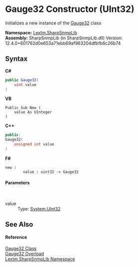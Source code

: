 # Gauge32 Constructor (UInt32)
 

Initializes a new instance of the <a href="T_Lextm_SharpSnmpLib_Gauge32">Gauge32</a> class

**Namespace:**&nbsp;<a href="N_Lextm_SharpSnmpLib">Lextm.SharpSnmpLib</a><br />**Assembly:**&nbsp;SharpSnmpLib (in SharpSnmpLib.dll) Version: 12.4.0+601762d0e653a71ebb69af963204dfbfb6c26b74

## Syntax

**C#**<br />
``` C#
public Gauge32(
	uint value
)
```

**VB**<br />
``` VB
Public Sub New ( 
	value As UInteger
)
```

**C++**<br />
``` C++
public:
Gauge32(
	unsigned int value
)
```

**F#**<br />
``` F#
new : 
        value : uint32 -> Gauge32
```


#### Parameters
&nbsp;<dl><dt>value</dt><dd>Type: <a href="https://docs.microsoft.com/dotnet/api/system.uint32" target="_blank" rel="noopener noreferrer">System.UInt32</a><br /></dd></dl>

## See Also


#### Reference
<a href="T_Lextm_SharpSnmpLib_Gauge32">Gauge32 Class</a><br /><a href="Overload_Lextm_SharpSnmpLib_Gauge32__ctor">Gauge32 Overload</a><br /><a href="N_Lextm_SharpSnmpLib">Lextm.SharpSnmpLib Namespace</a><br />